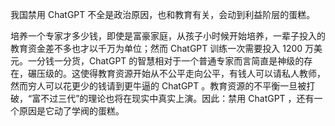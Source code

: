 我国禁用 ChatGPT 不全是政治原因，也和教育有关，会动到利益阶层的蛋糕。

培养一个专家才多少钱，即使是富豪家庭，从孩子小时候开始培养，一辈子投入的教育资金差不多也才以千万为单位；然而 ChatGPT 训练一次需要投入 1200 万美元。一分钱一分货，ChatGPT 的智慧相对于一个普通专家而言简直是神级的存在，碾压级的。这使得教育资源开始从不公平走向公平，有钱人可以请私人教师，然而穷人可以花更少的钱请到更牛逼的 ChatGPT 。教育资源的不平衡一旦被打破，“富不过三代”的理论也将在现实中真实上演。因此：禁用 ChatGPT ，还有一个原因是它动了学阀的蛋糕。
